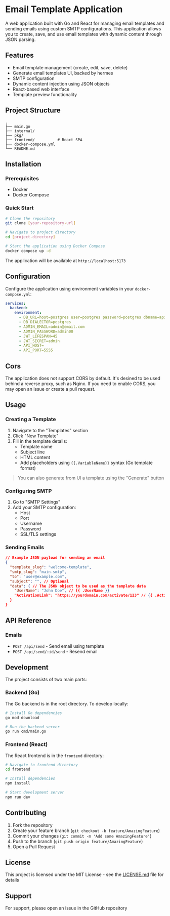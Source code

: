 # Email Template Application

A web application built with Go and React for managing email templates and sending emails using custom SMTP configurations. This application allows you to create, save, and use email templates with dynamic content through JSON parsing.

## Features

- Email template management (create, edit, save, delete)
- Generate email templates UI, backed by hermes
- SMTP configuration
- Dynamic content injection using JSON objects
- React-based web interface
- Template preview functionality

## Project Structure

```
.
├── main.go
├── internal/
├── pkg/
├── frontend/          # React SPA
├── docker-compose.yml
└── README.md
```

## Installation

### Prerequisites

- Docker
- Docker Compose

### Quick Start

```bash
# Clone the repository
git clone [your-repository-url]

# Navigate to project directory
cd [project-directory]

# Start the application using Docker Compose
docker compose up -d
```

The application will be available at `http://localhost:5173`

## Configuration

Configure the application using environment variables in your `docker-compose.yml`:

```yaml
services:
  backend:
    environment:
      - DB_URL=host=postgres user=postgres password=postgres dbname=api_email_client port=5432 TimeZone=America/Sao_Paulo
      - DB_DIALECTOR=postgres
      - ADMIN_EMAIL=admin@email.com
      - ADMIN_PASSWORD=admin00
      - JWT_LIFESPAN=45
      - JWT_SECRET=admin
      - API_HOST=
      - API_PORT=5555
```

## Cors

The application does not support CORS by default. It's desined to be used behind a reverse proxy, such as Nginx.
If you need to enable CORS, you may open an issue or create a pull request.

## Usage

### Creating a Template

1. Navigate to the "Templates" section
2. Click "New Template"
3. Fill in the template details:
   - Template name
   - Subject line
   - HTML content
   - Add placeholders using `{{.VariableName}}` syntax (Go template format)

> You can also generate from UI a template using the "Generate" button

### Configuring SMTP

1. Go to "SMTP Settings"
2. Add your SMTP configuration:
   - Host
   - Port
   - Username
   - Password
   - SSL/TLS settings

### Sending Emails

```json
// Example JSON payload for sending an email
{
  "template_slug": "welcome-template",
  "smtp_slug": "main-smtp",
  "to": "user@example.com",
  "subject": "", // Optional
  "data": { // The JSON object to be used as the template data
    "UserName": "John Doe", // {{ .UserName }}
    "ActivationLink": "https://yourdomain.com/activate/123" // {{ .ActivationLink }}
  }
}
```

## API Reference

### Emails

- `POST /api/send` - Send email using template
- `POST /api/send/:id/send` - Resend email

## Development

The project consists of two main parts:

### Backend (Go)

The Go backend is in the root directory. To develop locally:

```bash
# Install Go dependencies
go mod download

# Run the backend server
go run cmd/main.go
```

### Frontend (React)

The React frontend is in the `frontend` directory:

```bash
# Navigate to frontend directory
cd frontend

# Install dependencies
npm install

# Start development server
npm run dev
```

## Contributing

1. Fork the repository
2. Create your feature branch (`git checkout -b feature/AmazingFeature`)
3. Commit your changes (`git commit -m 'Add some AmazingFeature'`)
4. Push to the branch (`git push origin feature/AmazingFeature`)
5. Open a Pull Request

## License

This project is licensed under the MIT License - see the [LICENSE.md](LICENSE.md) file for details

## Support

For support, please open an issue in the GitHub repository